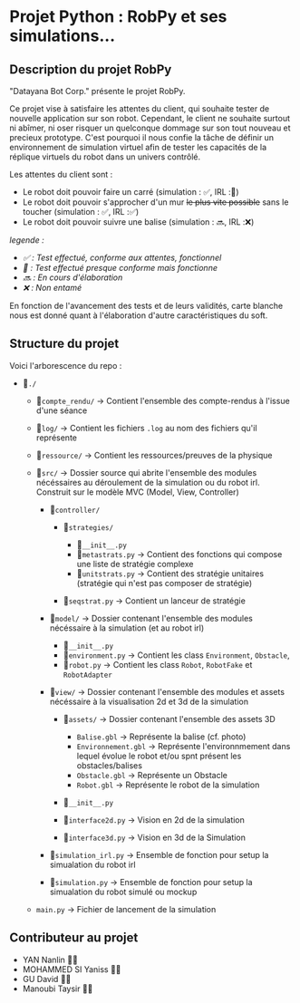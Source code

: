 # Projet Python : RobPy et ses simulations...

## Description du projet RobPy

"Datayana Bot Corp." présente le projet RobPy.

Ce projet vise à satisfaire les attentes du client, qui souhaite tester de nouvelle application sur son robot. Cependant, le client ne souhaite surtout ni abîmer, ni oser risquer un quelconque dommage sur son tout nouveau et precieux prototype. C'est pourquoi il nous confie la tâche de définir un environnement de simulation virtuel afin de tester les capacités de la réplique virtuels du robot dans un univers contrôlé.

Les attentes du client sont :
- Le robot doit pouvoir faire un carré (simulation : ✅, IRL :🤏)
- Le robot doit pouvoir s'approcher d'un mur ~~le plus vite possible~~ sans le toucher (simulation : ✅, IRL :✅)
- Le robot doit pouvoir suivre une balise (simulation : 🔜, IRL :❌)

*legende :* 
 - *✅ : Test effectué, conforme aux attentes, fonctionnel*
 - *🤏 : Test effectué presque conforme mais fonctionne*
 - *🔜 : En cours d'élaboration*
 - *❌ : Non entamé*



En fonction de l'avancement des tests et de leurs validités, carte blanche nous est donné quant à l'élaboration d'autre caractéristiques du soft.

## Structure du projet

Voici l'arborescence du repo :

- 📁`./`
	- 📁`compte_rendu/` 				-> Contient l'ensemble des compte-rendus à l'issue d'une séance
	- 📁`log/`							-> Contient les fichiers `.log` au nom des fichiers qu'il représente
	- 📁`ressource/`					-> Contient les ressources/preuves de la physique
	- 📁`src/`							-> Dossier source qui abrite l'ensemble des modules nécéssaires au déroulement de la simulation ou du robot irl. Construit sur le modèle MVC (Model, View, Controller)
		
		- 📁`controller/`
			- 📁`strategies/`
				- 📄`__init__.py`			
				- 📄`metastrats.py`		-> Contient des fonctions qui compose une liste de stratégie complexe
				- 📄`unitstrats.py`		-> Contient des stratégie unitaires (stratégie qui n'est pas composer de stratégie)
			
			- 📄`seqstrat.py` 			-> Contient un lanceur de stratégie
		
		- 📁`model/`					-> Dossier contenant l'ensemble des modules nécéssaire à la simulation (et au robot irl)
			- 📄`__init__.py`
			- 📄`environment.py`		-> Contient les class `Environment`, `Obstacle`, 
			- 📄`robot.py`				-> Contient les class `Robot`, `RobotFake` et `RobotAdapter`
		
		- 📁`view/`						-> Dossier contenant l'ensemble des modules et assets nécéssaire à la visualisation 2d et 3d de la simulation
			- 📁`assets/`				-> Dossier contenant l'ensemble des assets 3D
				- `Balise.gbl`			-> Représente la balise (cf. photo)
				- `Environnement.gbl`	-> Représente l'environnmement dans lequel évolue le robot et/ou spnt présent les obstacles/balises
				- `Obstacle.gbl`		-> Représente un Obstacle
				- `Robot.gbl`			-> Représente le robot de la simulation
			
			- 📄`__init__.py`
			- 📄`interface2d.py`		-> Vision en 2d de la simulation
			- 📄`interface3d.py`		-> Vision en 3d de la Simulation
		
		- 📄`simulation_irl.py`			-> Ensemble de fonction pour setup la simualation du robot irl
		- 📄`simulation.py`				-> Ensemble de fonction pour setup la simualation du robot simulé ou mockup

	- `main.py`							-> Fichier de lancement de la simulation

## Contributeur au projet

- YAN Nanlin 🙋‍♂️
- MOHAMMED SI Yaniss 🙋‍♂️
- GU David 🙋‍♂️
- Manoubi Taysir 🙋‍♂️ 

